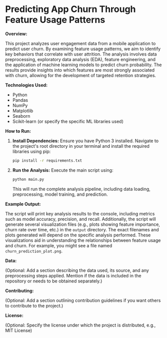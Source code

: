 # Predicting App Churn Through Feature Usage Patterns

**Overview:**

This project analyzes user engagement data from a mobile application to predict user churn.  By examining feature usage patterns, we aim to identify key behaviors that correlate with user attrition.  The analysis involves data preprocessing, exploratory data analysis (EDA), feature engineering, and the application of machine learning models to predict churn probability.  The results provide insights into which features are most strongly associated with churn, allowing for the development of targeted retention strategies.


**Technologies Used:**

* Python
* Pandas
* NumPy
* Matplotlib
* Seaborn
* Scikit-learn (or specify the specific ML libraries used)


**How to Run:**

1. **Install Dependencies:**  Ensure you have Python 3 installed. Navigate to the project's root directory in your terminal and install the required libraries using pip:

   ```bash
   pip install -r requirements.txt
   ```

2. **Run the Analysis:** Execute the main script using:

   ```bash
   python main.py
   ```

   This will run the complete analysis pipeline, including data loading, preprocessing, model training, and prediction.


**Example Output:**

The script will print key analysis results to the console, including metrics such as model accuracy, precision, and recall.  Additionally, the script will generate several visualization files (e.g., plots showing feature importance, churn rate over time, etc.) in the `output` directory.  The exact filenames and plots generated will depend on the specific analysis performed.  These visualizations aid in understanding the relationships between feature usage and churn.  For example, you might see a file named `churn_prediction_plot.png`.


**Data:**

(Optional: Add a section describing the data used, its source, and any preprocessing steps applied.  Mention if the data is included in the repository or needs to be obtained separately.)


**Contributing:**

(Optional: Add a section outlining contribution guidelines if you want others to contribute to the project.)


**License:**

(Optional: Specify the license under which the project is distributed, e.g., MIT License)